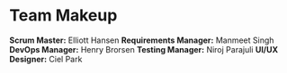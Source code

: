 # Team Makeup

__Scrum Master:__ Elliott Hansen
__Requirements Manager:__ Manmeet Singh
__DevOps Manager:__ Henry Brorsen
__Testing Manager:__ Niroj Parajuli
__UI/UX Designer:__ Ciel Park

